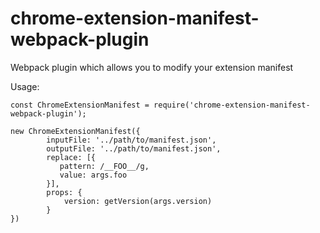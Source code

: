 # chrome-extension-manifest-webpack-plugin
Webpack plugin which allows you to modify your extension manifest


Usage:

```
const ChromeExtensionManifest = require('chrome-extension-manifest-webpack-plugin');
```

```
new ChromeExtensionManifest({
        inputFile: '../path/to/manifest.json',
        outputFile: '../path/to/manifest.json',
        replace: [{
           pattern: /__FOO__/g,
           value: args.foo
        }],
        props: {
            version: getVersion(args.version)     
        }
})
```
